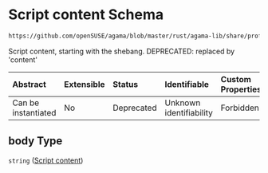 # Script content Schema

```txt
https://github.com/openSUSE/agama/blob/master/rust/agama-lib/share/profile.schema.json#/$defs/postPartitioning/properties/body
```

Script content, starting with the shebang. DEPRECATED: replaced by 'content'

| Abstract            | Extensible | Status     | Identifiable            | Custom Properties | Additional Properties | Access Restrictions | Defined In                                                          |
| :------------------ | :--------- | :--------- | :---------------------- | :---------------- | :-------------------- | :------------------ | :------------------------------------------------------------------ |
| Can be instantiated | No         | Deprecated | Unknown identifiability | Forbidden         | Allowed               | none                | [profile.schema.json\*](profile.schema.json "open original schema") |

## body Type

`string` ([Script content](profile-defs-user-defined-installation-script-that-runs-after-the-partitioning-finishes-properties-script-content.md))
